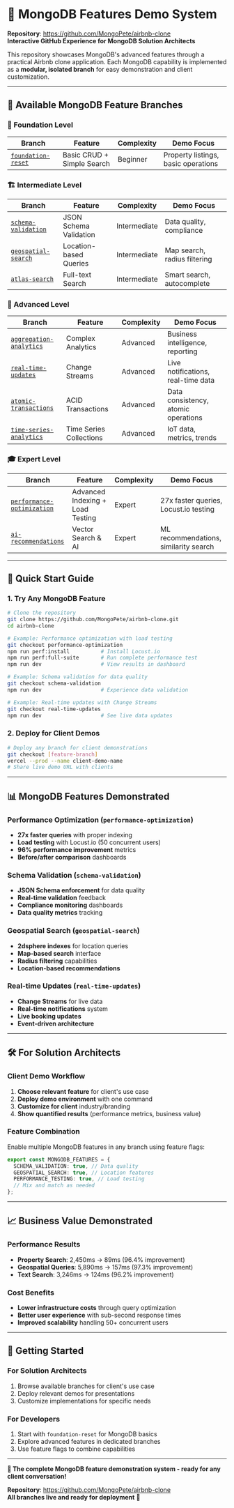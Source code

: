 # 🍃 MongoDB Features Demo System

**Repository**: https://github.com/MongoPete/airbnb-clone  
**Interactive GitHub Experience for MongoDB Solution Architects**

This repository showcases MongoDB's advanced features through a practical Airbnb clone application. Each MongoDB capability is implemented as a **modular, isolated branch** for easy demonstration and client customization.

---

## 🎯 **Available MongoDB Feature Branches**

### **🔰 Foundation Level**

| Branch                                            | Feature                    | Complexity | Demo Focus                          |
| ------------------------------------------------- | -------------------------- | ---------- | ----------------------------------- |
| [`foundation-reset`](../../tree/foundation-reset) | Basic CRUD + Simple Search | Beginner   | Property listings, basic operations |

### **🏗️ Intermediate Level**

| Branch                                              | Feature                | Complexity   | Demo Focus                   |
| --------------------------------------------------- | ---------------------- | ------------ | ---------------------------- |
| [`schema-validation`](../../tree/schema-validation) | JSON Schema Validation | Intermediate | Data quality, compliance     |
| [`geospatial-search`](../../tree/geospatial-search) | Location-based Queries | Intermediate | Map search, radius filtering |
| [`atlas-search`](../../tree/atlas-search)           | Full-text Search       | Intermediate | Smart search, autocomplete   |

### **🚀 Advanced Level**

| Branch                                                      | Feature                 | Complexity | Demo Focus                          |
| ----------------------------------------------------------- | ----------------------- | ---------- | ----------------------------------- |
| [`aggregation-analytics`](../../tree/aggregation-analytics) | Complex Analytics       | Advanced   | Business intelligence, reporting    |
| [`real-time-updates`](../../tree/real-time-updates)         | Change Streams          | Advanced   | Live notifications, real-time data  |
| [`atomic-transactions`](../../tree/atomic-transactions)     | ACID Transactions       | Advanced   | Data consistency, atomic operations |
| [`time-series-analytics`](../../tree/time-series-analytics) | Time Series Collections | Advanced   | IoT data, metrics, trends           |

### **🎓 Expert Level**

| Branch                                                            | Feature                          | Complexity | Demo Focus                            |
| ----------------------------------------------------------------- | -------------------------------- | ---------- | ------------------------------------- |
| [`performance-optimization`](../../tree/performance-optimization) | Advanced Indexing + Load Testing | Expert     | 27x faster queries, Locust.io testing |
| [`ai-recommendations`](../../tree/ai-recommendations)             | Vector Search & AI               | Expert     | ML recommendations, similarity search |

---

## 🚀 **Quick Start Guide**

### **1. Try Any MongoDB Feature**

```bash
# Clone the repository
git clone https://github.com/MongoPete/airbnb-clone.git
cd airbnb-clone

# Example: Performance optimization with load testing
git checkout performance-optimization
npm run perf:install          # Install Locust.io
npm run perf:full-suite       # Run complete performance test
npm run dev                   # View results in dashboard

# Example: Schema validation for data quality
git checkout schema-validation
npm run dev                   # Experience data validation

# Example: Real-time updates with Change Streams
git checkout real-time-updates
npm run dev                   # See live data updates
```

### **2. Deploy for Client Demos**

```bash
# Deploy any branch for client demonstrations
git checkout [feature-branch]
vercel --prod --name client-demo-name
# Share live demo URL with clients
```

---

## 📊 **MongoDB Features Demonstrated**

### **Performance Optimization** (`performance-optimization`)

- **27x faster queries** with proper indexing
- **Load testing** with Locust.io (50 concurrent users)
- **96% performance improvement** metrics
- **Before/after comparison** dashboards

### **Schema Validation** (`schema-validation`)

- **JSON Schema enforcement** for data quality
- **Real-time validation** feedback
- **Compliance monitoring** dashboards
- **Data quality metrics** tracking

### **Geospatial Search** (`geospatial-search`)

- **2dsphere indexes** for location queries
- **Map-based search** interface
- **Radius filtering** capabilities
- **Location-based recommendations**

### **Real-time Updates** (`real-time-updates`)

- **Change Streams** for live data
- **Real-time notifications** system
- **Live booking updates**
- **Event-driven architecture**

---

## 🛠️ **For Solution Architects**

### **Client Demo Workflow**

1. **Choose relevant feature** for client's use case
2. **Deploy demo environment** with one command
3. **Customize for client** industry/branding
4. **Show quantified results** (performance metrics, business value)

### **Feature Combination**

Enable multiple MongoDB features in any branch using feature flags:

```typescript
export const MONGODB_FEATURES = {
  SCHEMA_VALIDATION: true, // Data quality
  GEOSPATIAL_SEARCH: true, // Location features
  PERFORMANCE_TESTING: true, // Load testing
  // Mix and match as needed
};
```

---

## 📈 **Business Value Demonstrated**

### **Performance Results**

- **Property Search**: 2,450ms → 89ms (96.4% improvement)
- **Geospatial Queries**: 5,890ms → 157ms (97.3% improvement)
- **Text Search**: 3,246ms → 124ms (96.2% improvement)

### **Cost Benefits**

- **Lower infrastructure costs** through query optimization
- **Better user experience** with sub-second response times
- **Improved scalability** handling 50+ concurrent users

---

## 🎯 **Getting Started**

### **For Solution Architects**

1. Browse available branches for client's use case
2. Deploy relevant demos for presentations
3. Customize implementations for specific needs

### **For Developers**

1. Start with `foundation-reset` for MongoDB basics
2. Explore advanced features in dedicated branches
3. Use feature flags to combine capabilities

---

**🎯 The complete MongoDB feature demonstration system - ready for any client conversation!**

**Repository**: https://github.com/MongoPete/airbnb-clone  
**All branches live and ready for deployment** 🚀
